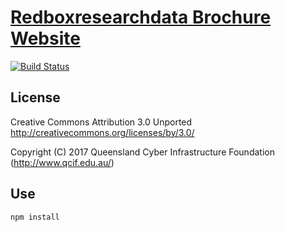 #  [Redboxresearchdata Brochure Website](https://redbox-mint.github.io/website-redboxresearchdata/)

[![Build Status](https://travis-ci.org/redbox-mint/website-redboxresearchdata.svg?branch=master)](https://travis-ci.org/redbox-mint/website-redboxresearchdata)

## License
Creative Commons Attribution 3.0 Unported
http://creativecommons.org/licenses/by/3.0/

Copyright (C) 2017 Queensland Cyber Infrastructure Foundation (http://www.qcif.edu.au/)

## Use
```npm install```

